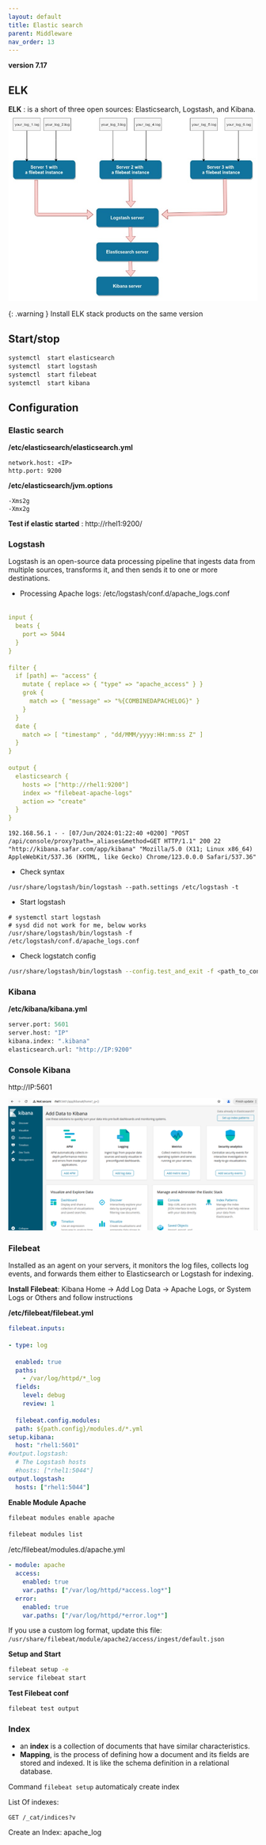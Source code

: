 ```yaml
---
layout: default
title: Elastic search
parent: Middleware
nav_order: 13
---
```


**version 7.17**

## ELK
**ELK** : is a short of three open sources: Elasticsearch, Logstash, and Kibana. 
![a](/docs/images/elastic-architecture.jpg)

{: .warning }
Install ELK stack products on the same version

## Start/stop
~~~sh
systemctl  start elasticsearch 
systemctl  start logstash
systemctl  start filebeat 
systemctl  start kibana 
~~~

## Configuration
### Elastic search
**/etc/elasticsearch/elasticsearch.yml**
~~~
network.host: <IP>
http.port: 9200
~~~

**/etc/elasticsearch/jvm.options**
~~~
-Xms2g
-Xmx2g
~~~

**Test if elastic started** : http://rhel1:9200/

### Logstash
Logstash is an open-source data processing pipeline that ingests data from multiple sources, transforms it, and then sends it to one or more destinations.

- Processing Apache logs: /etc/logstash/conf.d/apache_logs.conf
~~~yaml

input {
  beats {
    port => 5044
  }
}

filter {
  if [path] =~ "access" {
    mutate { replace => { "type" => "apache_access" } }
    grok {
      match => { "message" => "%{COMBINEDAPACHELOG}" }
    }
  }
  date {
    match => [ "timestamp" , "dd/MMM/yyyy:HH:mm:ss Z" ]
  }
}

output {
  elasticsearch {
    hosts => ["http://rhel1:9200"]
    index => "filebeat-apache-logs" 
    action => "create"
  }
}
~~~

~~~logs
192.168.56.1 - - [07/Jun/2024:01:22:40 +0200] "POST /api/console/proxy?path=_aliases&method=GET HTTP/1.1" 200 22 "http://kibana.safar.com/app/kibana" "Mozilla/5.0 (X11; Linux x86_64) AppleWebKit/537.36 (KHTML, like Gecko) Chrome/123.0.0.0 Safari/537.36"
~~~

- Check syntax
~~~
/usr/share/logstash/bin/logstash --path.settings /etc/logstash -t
~~~


- Start logstash
~~~
# systemctl start logstash
# sysd did not work for me, below works
/usr/share/logstash/bin/logstash -f /etc/logstash/conf.d/apache_logs.conf
~~~

- Check logstatch config
~~~sh
/usr/share/logstash/bin/logstash --config.test_and_exit -f <path_to_config_file>
~~~

### Kibana
**/etc/kibana/kibana.yml**
~~~py
server.port: 5601
server.host: "IP"
kibana.index: ".kibana"
elasticsearch.url: "http://IP:9200"
~~~

### Console Kibana
<a>http://IP:5601</a>

![a](/docs/images/elk-kibana-home.png)

### Filebeat
Installed as an agent on your servers, it monitors the log files, collects log events, and forwards them either to Elasticsearch or Logstash for indexing. 

**Install Filebeat**: Kibana Home -> Add Log Data -> Apache Logs, or System Logs or Others and follow instructions

**/etc/filebeat/filebeat.yml** 
~~~yaml
filebeat.inputs:

- type: log

  enabled: true
  paths:
    - /var/log/httpd/*_log
  fields:
    level: debug
    review: 1
  
  filebeat.config.modules:
  path: ${path.config}/modules.d/*.yml
setup.kibana:
  host: "rhel1:5601"
#output.logstash:
  # The Logstash hosts
  #hosts: ["rhel1:5044"]
output.logstash:
  hosts: ["rhel1:5044"]
~~~

**Enable Module Apache**
~~~sh
filebeat modules enable apache

filebeat modules list

~~~

/etc/filebeat/modules.d/apache.yml
~~~yaml
- module: apache
  access:
    enabled: true
    var.paths: ["/var/log/httpd/*access.log*"]
  error:
    enabled: true
    var.paths: ["/var/log/httpd/*error.log*"]
~~~

If you use a custom log format, update this file: `/usr/share/filebeat/module/apache2/access/ingest/default.json`


**Setup and Start**
~~~sh
filebeat setup -e
service filebeat start
~~~

**Test Filebeat conf**
~~~sh
filebeat test output
~~~

### Index
- an **index** is a collection of documents that have similar characteristics. 
- **Mapping**, is the process of defining how a document and its fields are stored and indexed. It is like the schema definition in a relational database. 

Command `filebeat setup` automaticaly create index

List Of indexes:
~~~
GET /_cat/indices?v
~~~

Create an Index: apache_log
~~~

~~~


